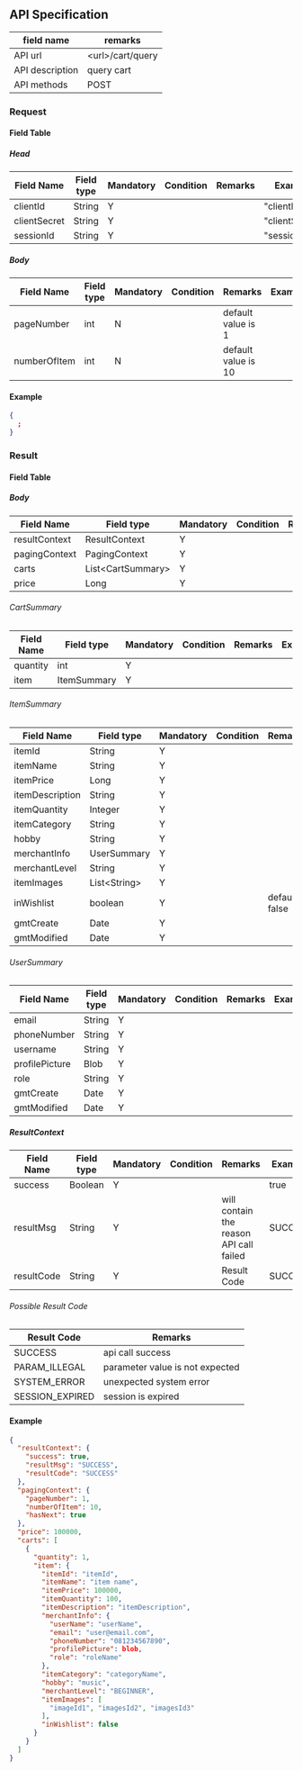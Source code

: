 ## API Specification

| field name      | remarks            |
| --------------- | ------------------ |
| API url         | \<url\>/cart/query |
| API description | query cart         |
| API methods     | POST               |

### Request

#### Field Table

##### Head

| Field Name   | Field type | Mandatory | Condition | Remarks | Example        |
| ------------ | ---------- | --------- | --------- | ------- | -------------- |
| clientId     | String     | Y         |           |         | "clientId"     |
| clientSecret | String     | Y         |           |         | "clientSecret" |
| sessionId    | String     | Y         |           |         | "sessionId"    |

##### Body

| Field Name   | Field type | Mandatory | Condition | Remarks             | Example |
| ------------ | ---------- | --------- | --------- | ------------------- | ------- |
| pageNumber   | int        | N         |           | default value is 1  |         |
| numberOfItem | int        | N         |           | default value is 10 |         |

#### Example

```json
{
  ;
}
```

### Result

#### Field Table

##### Body

| Field Name    | Field type          | Mandatory | Condition | Remarks | Example |
| ------------- | ------------------- | --------- | --------- | ------- | ------- |
| resultContext | ResultContext       | Y         |           |         |         |
| pagingContext | PagingContext       | Y         |           |         |         |
| carts         | List\<CartSummary\> | Y         |           |         |         |
| price         | Long                | Y         |           |         |         |

###### CartSummary
| Field Name | Field type  | Mandatory | Condition | Remarks | Example |
| ---------- | ----------- | --------- | --------- | ------- | ------- |
| quantity   | int         | Y         |           |         |         |
| item       | ItemSummary | Y         |           |         |         |

###### ItemSummary
| Field Name      | Field type     | Mandatory | Condition | Remarks        | Example |
| --------------- | -------------- | --------- | --------- | -------------- | ------- |
| itemId          | String         | Y         |           |                |         |
| itemName        | String         | Y         |           |                |         |
| itemPrice       | Long           | Y         |           |                |         |
| itemDescription | String         | Y         |           |                |         |
| itemQuantity    | Integer        | Y         |           |                |         |
| itemCategory    | String         | Y         |           |                |         |
| hobby           | String         | Y         |           |                |         |
| merchantInfo    | UserSummary    | Y         |           |                |         |
| merchantLevel   | String         | Y         |           |                |         |
| itemImages      | List\<String\> | Y         |           |                |         |
| inWishlist      | boolean        | Y         |           | default: false |         |
| gmtCreate       | Date           | Y         |           |                |         |
| gmtModified     | Date           | Y         |           |                |         |

###### UserSummary
| Field Name     | Field type | Mandatory | Condition | Remarks | Example |
| -------------- | ---------- | --------- | --------- | ------- | ------- |
| email          | String     | Y         |           |         |         |
| phoneNumber    | String     | Y         |           |         |         |
| username       | String     | Y         |           |         |         |
| profilePicture | Blob       | Y         |           |         |         |
| role           | String     | Y         |           |         |         |
| gmtCreate      | Date       | Y         |           |         |         |
| gmtModified    | Date       | Y         |           |         |         |

##### ResultContext

| Field Name | Field type | Mandatory | Condition | Remarks                                 | Example |
| ---------- | ---------- | --------- | --------- | --------------------------------------- | ------- |
| success    | Boolean    | Y         |           |                                         | true    |
| resultMsg  | String     | Y         |           | will contain the reason API call failed | SUCCESS |
| resultCode | String     | Y         |           | Result Code                             | SUCCESS |

###### Possible Result Code

| Result Code     | Remarks                         |
| --------------- | ------------------------------- |
| SUCCESS         | api call success                |
| PARAM_ILLEGAL   | parameter value is not expected |
| SYSTEM_ERROR    | unexpected system error         |
| SESSION_EXPIRED | session is expired              |

#### Example

```json
{
  "resultContext": {
    "success": true,
    "resultMsg": "SUCCESS",
    "resultCode": "SUCCESS"
  },
  "pagingContext": {
    "pageNumber": 1,
    "numberOfItem": 10,
    "hasNext": true
  },
  "price": 100000,
  "carts": [
    {
      "quantity": 1,
      "item": {
        "itemId": "itemId", 
        "itemName": "item name", 
        "itemPrice": 100000,
        "itemQuantity": 100,
        "itemDescription": "itemDescription",
        "merchantInfo": {
          "userName": "userName",
          "email": "user@email.com",
          "phoneNumber": "081234567890",
          "profilePicture": blob,
          "role": "roleName"
        },
        "itemCategory": "categoryName",
        "hobby": "music",
        "merchantLevel": "BEGINNER",
        "itemImages": [
          "imageId1", "imagesId2", "imagesId3"
        ],
        "inWishlist": false
      }
    }
  ]
}
```
